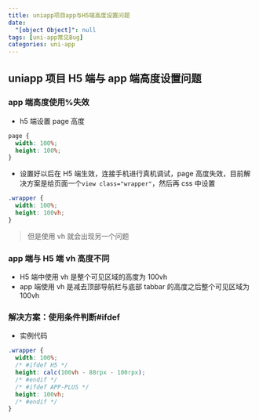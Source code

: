 ```yaml
---
title: uniapp项目app与H5端高度设置问题
date:
  "[object Object]": null
tags: [uni-app常见Bug]
categories: uni-app
---
```


## uniapp 项目 H5 端与 app 端高度设置问题

### app 端高度使用%失效

- h5 端设置 page 高度

```css
page {
  width: 100%;
  height: 100%;
}
```

- 设置好以后在 H5 端生效，连接手机进行真机调试，page 高度失效，目前解决方案是给页面一个`view class="wrapper"`，然后再 css 中设置

```css
.wrapper {
  width: 100%;
  height: 100vh;
}
```

> 但是使用 vh 就会出现另一个问题

### app 端与 H5 端 vh 高度不同

- H5 端中使用 vh 是整个可见区域的高度为 100vh
- app 端使用 vh 是减去顶部导航栏与底部 tabbar 的高度之后整个可见区域为 100vh

### 解决方案：使用条件判断#ifdef

- 实例代码

```css
.wrapper {
  width: 100%;
  /* #ifdef H5 */
  height: calc(100vh - 88rpx - 100rpx);
  /* #endif */
  /* #ifdef APP-PLUS */
  height: 100vh;
  /* #endif */
}
```
